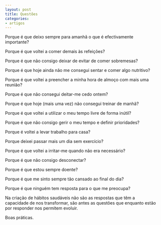 ```yaml
---
layout: post
title: Questões
categories:
- artigos
---
```

Porque é que deixo sempre para amanhã o que é efectivamente importante?

Porque é que voltei a comer demais às refeições?

Porque é que não consigo deixar de evitar de comer sobremesas?

Porque é que hoje ainda não me consegui sentar e comer algo nutritivo?

Porque é que voltei a preencher a minha hora de almoço com mais uma reunião?

Porque é que não consegui deitar-me cedo ontem?

Porque é que hoje (mais uma vez) não consegui treinar de manhã?

Porque é que voltei a utilizar o meu tempo livre de forma inútil?

Porque é que não consigo gerir o meu tempo e definir prioridades?

Porque é voltei a levar trabalho para casa?

Porque deixei passar mais um dia sem exercício?

Porque é que voltei a irritar-me quando não era necessário?

Porque é que não consigo desconectar?

Porque é que estou sempre doente?

Porque é que me sinto sempre tão cansado ao final do dia?

Porque é que ninguém tem resposta para o que me preocupa?

Na criação de hábitos saudáveis não são as respostas que têm a capacidade de nos transformar, são antes as questões que enquanto estão por responder nos permitem evoluir. 

Boas práticas.
